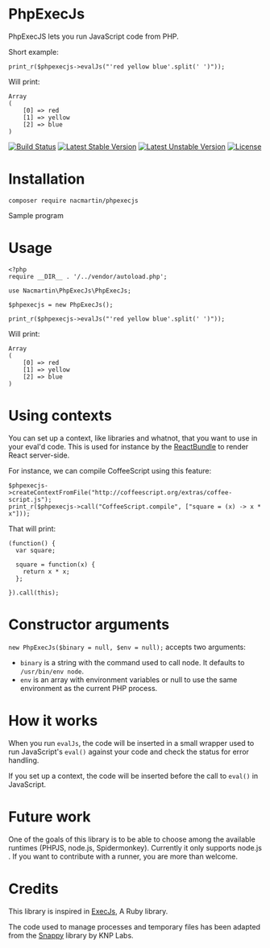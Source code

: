 # PhpExecJs

PhpExecJS lets you run JavaScript code from PHP.

Short example:

    print_r($phpexecjs->evalJs("'red yellow blue'.split(' ')"));

Will print:

    Array
    (
        [0] => red
        [1] => yellow
        [2] => blue
    )

[![Build Status](https://travis-ci.org/nacmartin/phpexecjs.svg?branch=master)](https://travis-ci.org/nacmartin/phpexecjs)
[![Latest Stable Version](https://poser.pugx.org/nacmartin/phpexecjs/v/stable)](https://packagist.org/packages/nacmartin/phpexecjs)
[![Latest Unstable Version](https://poser.pugx.org/nacmartin/phpexecjs/v/unstable)](https://packagist.org/packages/nacmartin/phpexecjs)
[![License](https://poser.pugx.org/nacmartin/phpexecjs/license)](https://packagist.org/packages/nacmartin/phpexecjs)

# Installation

    composer require nacmartin/phpexecjs

Sample program

# Usage

    <?php
    require __DIR__ . '/../vendor/autoload.php';
    
    use Nacmartin\PhpExecJs\PhpExecJs;
    
    $phpexecjs = new PhpExecJs();
    
    print_r($phpexecjs->evalJs("'red yellow blue'.split(' ')"));

Will print:

    Array
    (
        [0] => red
        [1] => yellow
        [2] => blue
    )


# Using contexts

You can set up a context, like libraries and whatnot, that you want to use in your eval'd code. This is used for instance by the [ReactBundle](https://github.com/limenius/ReactBundle/) to render React server-side.

For instance, we can compile CoffeeScript using this feature:

    $phpexecjs->createContextFromFile("http://coffeescript.org/extras/coffee-script.js");
    print_r($phpexecjs->call("CoffeeScript.compile", ["square = (x) -> x * x"]));

That will print:

    (function() {
      var square;
    
      square = function(x) {
        return x * x;
      };
    
    }).call(this);

# Constructor arguments

`new PhpExecJs($binary = null, $env = null);` accepts two arguments:

* `binary` is a string with the command used to call node. It defaults to `/usr/bin/env node`.
* `env` is an array with environment variables or null to use the same environment as the current PHP process.

# How it works

When you run `evalJs`, the code will be inserted in a small wrapper used to run JavaScript's `eval()` against your code and check the status for error handling.

If you set up a context, the code will be inserted before the call to `eval()` in JavaScript.

# Future work

One of the goals of this library is to be able to choose among the available runtimes (PHPJS, node.js, Spidermonkey). Currently it only supports node.js . If you want to contribute with a runner, you are more than welcome.


# Credits

This library is inspired in [ExecJs](https://github.com/rails/execjs), A Ruby library.

The code used to manage processes and temporary files has been adapted from the [Snappy](https://github.com/KnpLabs/snappy) library by KNP Labs.
